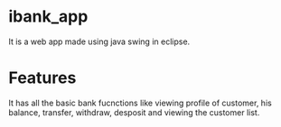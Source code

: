 # ibank_app
It is a web app made using java swing in eclipse.
# Features
It has all the basic bank fucnctions like viewing profile of customer, his balance, transfer, withdraw, desposit and viewing the customer list.
